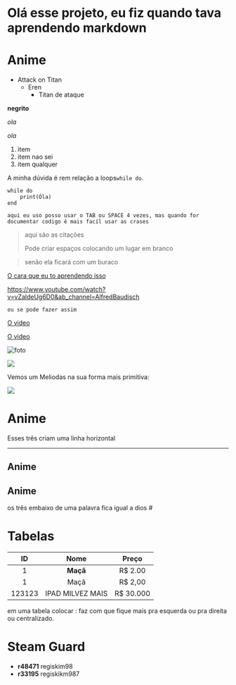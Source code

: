 # Olá esse projeto, eu fiz quando tava aprendendo markdown

# Anime
- Attack on Titan
  - Eren
    - Titan de ataque

**negrito**

_ola_

*ola*

1. item
1. item nao sei
1. item qualquer

A minha dúvida é rem relação a loops`while do`.

```
while do
    print(Óla)
end
```
    aqui eu uso posso usar o TAB ou SPACE 4 vezes, mas quando for documentar codigo é mais facíl usar as crases


> aqui são as citações
>
>Pode criar espaços colocando um lugar em branco

>senão ela ficará com um buraco

[O cara que eu to aprendendo isso](https://www.youtube.com/watch?v=vZaldeUg6D0&ab_channel=AlfredBaudisch)

https://www.youtube.com/watch?v=vZaldeUg6D0&ab_channel=AlfredBaudisch

    ou se pode fazer assim

[O video][O cara que eu to aprendendo isso]


[O cara que eu to aprendendo isso]:https://www.youtube.com/watch?v=vZaldeUg6D0&ab_channel=AlfredBaudisch

[O video][link]

[link]:https://www.youtube.com/watch?v=vZaldeUg6D0&ab_channel=AlfredBaudisch


![foto](https://i.ytimg.com/vi/G2dUz5P1_FU/hq720.jpg?sqp=-oaymwEcCNAFEJQDSFXyq4qpAw4IARUAAIhCGAFwAcABBg==&rs=AOn4CLD65C5XZisZ5zH0gxhdpzjcyWjJ6Q)

![][imagem]

Vemos um Meliodas na sua forma mais primitiva:

![][imagem]

[imagem]:https://i.ytimg.com/vi/G2dUz5P1_FU/hq720.jpg?sqp=-oaymwEcCNAFEJQDSFXyq4qpAw4IARUAAIhCGAFwAcABBg==&rs=AOn4CLD65C5XZisZ5zH0gxhdpzjcyWjJ6Q


# Anime 

Esses três criam uma linha horizontal

---
Anime
---
## Anime
os três embaixo de uma palavra fica igual a dios #

# Tabelas

|ID|Nome|Preço|
|:--:|:----:|:-----:|
1|**Maçã**|R$ 2.00| Pode ser assim ou
|1|Maçã|R$ 2,00|
|123123|IPAD MILVEZ MAIS|R$ 30.000|

em uma tabela colocar : faz com que fique mais pra esquerda ou pra direita ou centralizado.

# Steam Guard
- **r48471** regiskim98
- **r33195** regiskikm987  
